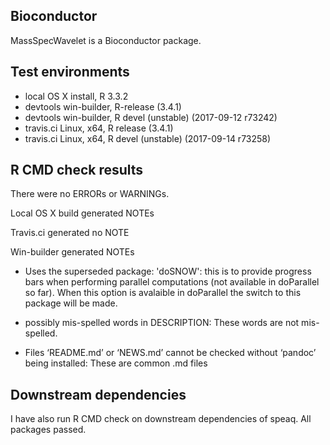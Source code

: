 Bioconductor
------------

MassSpecWavelet is a Bioconductor package.

Test environments
-----------------

-   local OS X install, R 3.3.2
-   devtools win-builder, R-release (3.4.1)
-   devtools win-builder, R devel (unstable) (2017-09-12 r73242)
-   travis.ci Linux, x64, R release (3.4.1)
-   travis.ci Linux, x64, R devel (unstable) (2017-09-14 r73258)

R CMD check results
-------------------

There were no ERRORs or WARNINGs.

Local OS X build generated NOTEs

Travis.ci generated no NOTE

Win-builder generated NOTEs

-   Uses the superseded package: 'doSNOW': this is to provide progress
    bars when performing parallel computations (not available in
    doParallel so far). When this option is avalaible in doParallel the
    switch to this package will be made.

-   possibly mis-spelled words in DESCRIPTION: These words are
    not mis-spelled.

-   Files ‘README.md’ or ‘NEWS.md’ cannot be checked without ‘pandoc’
    being installed: These are common .md files

Downstream dependencies
-----------------------

I have also run R CMD check on downstream dependencies of speaq. All
packages passed.
